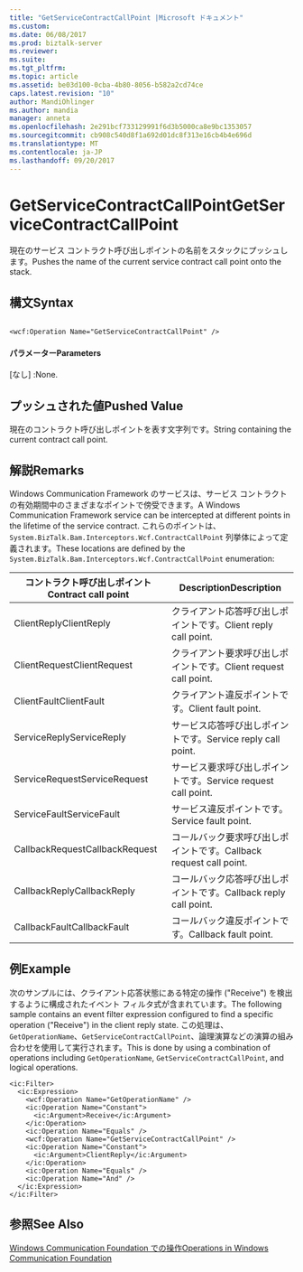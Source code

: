 ```yaml
---
title: "GetServiceContractCallPoint |Microsoft ドキュメント"
ms.custom: 
ms.date: 06/08/2017
ms.prod: biztalk-server
ms.reviewer: 
ms.suite: 
ms.tgt_pltfrm: 
ms.topic: article
ms.assetid: be03d100-0cba-4b80-8056-b582a2cd74ce
caps.latest.revision: "10"
author: MandiOhlinger
ms.author: mandia
manager: anneta
ms.openlocfilehash: 2e291bcf733129991f6d3b5000ca8e9bc1353057
ms.sourcegitcommit: cb908c540d8f1a692d01dc8f313e16cb4b4e696d
ms.translationtype: MT
ms.contentlocale: ja-JP
ms.lasthandoff: 09/20/2017
---
```

# <a name="getservicecontractcallpoint"></a><span data-ttu-id="67a3c-102">GetServiceContractCallPoint</span><span class="sxs-lookup"><span data-stu-id="67a3c-102">GetServiceContractCallPoint</span></span>
<span data-ttu-id="67a3c-103">現在のサービス コントラクト呼び出しポイントの名前をスタックにプッシュします。</span><span class="sxs-lookup"><span data-stu-id="67a3c-103">Pushes the name of the current service contract call point onto the stack.</span></span>  
  
## <a name="syntax"></a><span data-ttu-id="67a3c-104">構文</span><span class="sxs-lookup"><span data-stu-id="67a3c-104">Syntax</span></span>  
  
```  
  
<wcf:Operation Name="GetServiceContractCallPoint" />  
```  
  
#### <a name="parameters"></a><span data-ttu-id="67a3c-105">パラメーター</span><span class="sxs-lookup"><span data-stu-id="67a3c-105">Parameters</span></span>  
 <span data-ttu-id="67a3c-106">[なし] :</span><span class="sxs-lookup"><span data-stu-id="67a3c-106">None.</span></span>  
  
## <a name="pushed-value"></a><span data-ttu-id="67a3c-107">プッシュされた値</span><span class="sxs-lookup"><span data-stu-id="67a3c-107">Pushed Value</span></span>  
 <span data-ttu-id="67a3c-108">現在のコントラクト呼び出しポイントを表す文字列です。</span><span class="sxs-lookup"><span data-stu-id="67a3c-108">String containing the current contract call point.</span></span>  
  
## <a name="remarks"></a><span data-ttu-id="67a3c-109">解説</span><span class="sxs-lookup"><span data-stu-id="67a3c-109">Remarks</span></span>  
 <span data-ttu-id="67a3c-110">Windows Communication Framework のサービスは、サービス コントラクトの有効期間中のさまざまなポイントで傍受できます。</span><span class="sxs-lookup"><span data-stu-id="67a3c-110">A Windows Communication Framework service can be intercepted at different points in the lifetime of the service contract.</span></span> <span data-ttu-id="67a3c-111">これらのポイントは、`System.BizTalk.Bam.Interceptors.Wcf.ContractCallPoint` 列挙体によって定義されます。</span><span class="sxs-lookup"><span data-stu-id="67a3c-111">These locations are defined by the `System.BizTalk.Bam.Interceptors.Wcf.ContractCallPoint` enumeration:</span></span>  
  
|<span data-ttu-id="67a3c-112">コントラクト呼び出しポイント</span><span class="sxs-lookup"><span data-stu-id="67a3c-112">Contract call point</span></span>|<span data-ttu-id="67a3c-113">Description</span><span class="sxs-lookup"><span data-stu-id="67a3c-113">Description</span></span>|  
|-------------------------|-----------------|  
|<span data-ttu-id="67a3c-114">ClientReply</span><span class="sxs-lookup"><span data-stu-id="67a3c-114">ClientReply</span></span>|<span data-ttu-id="67a3c-115">クライアント応答呼び出しポイントです。</span><span class="sxs-lookup"><span data-stu-id="67a3c-115">Client reply call point.</span></span>|  
|<span data-ttu-id="67a3c-116">ClientRequest</span><span class="sxs-lookup"><span data-stu-id="67a3c-116">ClientRequest</span></span>|<span data-ttu-id="67a3c-117">クライアント要求呼び出しポイントです。</span><span class="sxs-lookup"><span data-stu-id="67a3c-117">Client request call point.</span></span>|  
|<span data-ttu-id="67a3c-118">ClientFault</span><span class="sxs-lookup"><span data-stu-id="67a3c-118">ClientFault</span></span>|<span data-ttu-id="67a3c-119">クライアント違反ポイントです。</span><span class="sxs-lookup"><span data-stu-id="67a3c-119">Client fault point.</span></span>|  
|<span data-ttu-id="67a3c-120">ServiceReply</span><span class="sxs-lookup"><span data-stu-id="67a3c-120">ServiceReply</span></span>|<span data-ttu-id="67a3c-121">サービス応答呼び出しポイントです。</span><span class="sxs-lookup"><span data-stu-id="67a3c-121">Service reply call point.</span></span>|  
|<span data-ttu-id="67a3c-122">ServiceRequest</span><span class="sxs-lookup"><span data-stu-id="67a3c-122">ServiceRequest</span></span>|<span data-ttu-id="67a3c-123">サービス要求呼び出しポイントです。</span><span class="sxs-lookup"><span data-stu-id="67a3c-123">Service request call point.</span></span>|  
|<span data-ttu-id="67a3c-124">ServiceFault</span><span class="sxs-lookup"><span data-stu-id="67a3c-124">ServiceFault</span></span>|<span data-ttu-id="67a3c-125">サービス違反ポイントです。</span><span class="sxs-lookup"><span data-stu-id="67a3c-125">Service fault point.</span></span>|  
|<span data-ttu-id="67a3c-126">CallbackRequest</span><span class="sxs-lookup"><span data-stu-id="67a3c-126">CallbackRequest</span></span>|<span data-ttu-id="67a3c-127">コールバック要求呼び出しポイントです。</span><span class="sxs-lookup"><span data-stu-id="67a3c-127">Callback request call point.</span></span>|  
|<span data-ttu-id="67a3c-128">CallbackReply</span><span class="sxs-lookup"><span data-stu-id="67a3c-128">CallbackReply</span></span>|<span data-ttu-id="67a3c-129">コールバック応答呼び出しポイントです。</span><span class="sxs-lookup"><span data-stu-id="67a3c-129">Callback reply call point.</span></span>|  
|<span data-ttu-id="67a3c-130">CallbackFault</span><span class="sxs-lookup"><span data-stu-id="67a3c-130">CallbackFault</span></span>|<span data-ttu-id="67a3c-131">コールバック違反ポイントです。</span><span class="sxs-lookup"><span data-stu-id="67a3c-131">Callback fault point.</span></span>|  
  
## <a name="example"></a><span data-ttu-id="67a3c-132">例</span><span class="sxs-lookup"><span data-stu-id="67a3c-132">Example</span></span>  
 <span data-ttu-id="67a3c-133">次のサンプルには、クライアント応答状態にある特定の操作 ("Receive") を検出するように構成されたイベント フィルタ式が含まれています。</span><span class="sxs-lookup"><span data-stu-id="67a3c-133">The following sample contains an event filter expression configured to find a specific operation ("Receive") in the client reply state.</span></span> <span data-ttu-id="67a3c-134">この処理は、`GetOperationName`、`GetServiceContractCallPoint`、論理演算などの演算の組み合わせを使用して実行されます。</span><span class="sxs-lookup"><span data-stu-id="67a3c-134">This is done by using a combination of operations including `GetOperationName`, `GetServiceContractCallPoint`, and logical operations.</span></span>  
  
```  
<ic:Filter>  
  <ic:Expression>  
    <wcf:Operation Name="GetOperationName" />  
    <ic:Operation Name="Constant">  
      <ic:Argument>Receive</ic:Argument>  
    </ic:Operation>  
    <ic:Operation Name="Equals" />  
    <wcf:Operation Name="GetServiceContractCallPoint" />  
    <ic:Operation Name="Constant">  
      <ic:Argument>ClientReply</ic:Argument>  
    </ic:Operation>  
    <ic:Operation Name="Equals" />  
    <ic:Operation Name="And" />  
  </ic:Expression>  
</ic:Filter>  
```  
  
## <a name="see-also"></a><span data-ttu-id="67a3c-135">参照</span><span class="sxs-lookup"><span data-stu-id="67a3c-135">See Also</span></span>  
 [<span data-ttu-id="67a3c-136">Windows Communication Foundation での操作</span><span class="sxs-lookup"><span data-stu-id="67a3c-136">Operations in Windows Communication Foundation</span></span>](../core/operations-in-windows-communication-foundation.md)
